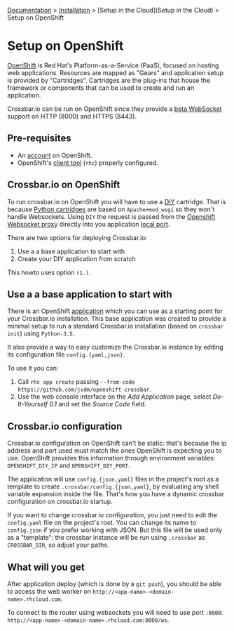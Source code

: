 [Documentation](.) > [Installation](Installation) > [Setup in the Cloud](Setup in the Cloud) > Setup on OpenShift

# Setup on OpenShift

[OpenShift](https://www.openshift.com/) is Red Hat's Platform-as-a-Service (PaaS), focused on hosting web applications.  Resources are mapped as "Gears" and application setup is provided by "Cartridges". Cartridges are the plug-ins that house the framework or components that can be used to create and run an application.

Crossbar.io can be run on OpenShift since they provide a [beta WebSocket](https://blog.openshift.com/paas-websockets/) support on HTTP (8000) and HTTPS (8443).


## Pre-requisites

- An [account](https://www.openshift.com/app/account/new) on OpenShift.
- OpenShift's [client tool](https://developers.openshift.com/en/getting-started-overview.html) (`rhc`) properly configured.


## Crossbar.io on OpenShift

To run crossbar.io on OpenShift you will have to use a [DIY](https://developers.openshift.com/en/diy-overview.html) cartridge.  That is because [Python cartridges](https://developers.openshift.com/en/python-overview.html) are based on `Apache+mod_wsgi` so they won't handle Websockets.  Using `DIY` the request is passed from the [Openshift Websocket proxy](https://github.com/openshift/origin-server/tree/master/node-proxy) directly into you application [local port](https://developers.openshift.com/en/managing-port-binding-routing.html).

There are two options for deploying Crossbar.io:

1. Use a a base application to start with
2. Create your DIY application from scratch

This howto uses option `(1.)`.

## Use a a base application to start with

There is an OpenShift [application](https://github.com/jvdm/openshift-crossbar) which you can use as a starting point for your Crossbar.io installation.  This base application was created to provide a minimal setup to run a standard Crossbar.io installation (based on `crossbar init`) using `Python-3.5`.

It also provide a way to easy customize the Crossbar.io instance by editing its configuration file `config.{yaml,json}`.

To use it you can:

1. Call `rhc app create` passing `--from-code https://github.com/jvdm/openshift-crossbar`.
2. Use the web console interface on the *Add Application* page, select *Do-It-Yourself 0.1* and set the *Source Code* field.

## Crossbar.io configuration

Crossbar.io configuration on OpenShift can't be static: that's because the ip address and port used must match the ones OpenShift is expecting you to use.  OpenShift provides this information through environment variables: `OPENSHIFT_DIY_IP` and `OPENSHIFT_DIY_PORT`.

The application will use `config.{json,yaml}` files in the project's root as a template to create `.crossbar/config.{json,yaml}`, by evaluating any shell variable expansion inside the file.  That's how you have a dynamic crossbar configuration on crossbar.io startup.

If you want to change crossbar.io configuration, you just need to edit the `config.yaml` file on the project's root.  You can change its name to `config.json` if you prefer working with JSON.  But this file will be used only as a "template": the crossbar instance will be run using `.crossbar` as `CROSSBAR_DIR`, so adjust your paths.

## What will you get

After application deploy (which is done by a `git push`), you should be able to access the web worker on `http://<app-name>-<domain-name>.rhcloud.com`.

To connect to the router using websockets you will need to use port `:8000`: `http://<app-name>-<domain-name>.rhcloud.com:8000/ws`.
